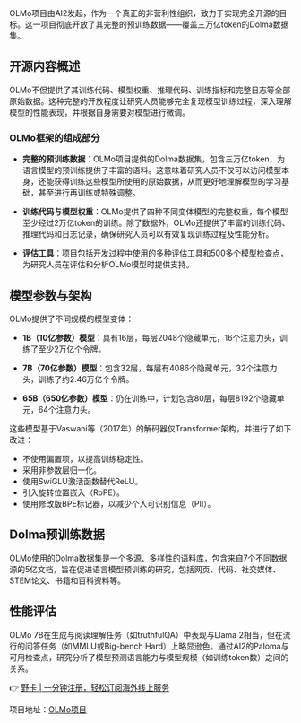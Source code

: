 OLMo项目由AI2发起，作为一个真正的非营利性组织，致力于实现完全开源的目标。这一项目彻底开放了其完整的预训练数据——覆盖三万亿token的Dolma数据集。

## 开源内容概述

OLMo不但提供了其训练代码、模型权重、推理代码、训练指标和完整日志等全部原始数据。这种完整的开放程度让研究人员能够完全复现模型训练过程，深入理解模型的性能表现，并根据自身需要对模型进行微调。

### OLMo框架的组成部分

- **完整的预训练数据**：OLMo项目提供的Dolma数据集，包含三万亿token，为语言模型的预训练提供了丰富的语料。这意味着研究人员不仅可以访问模型本身，还能获得训练这些模型所使用的原始数据，从而更好地理解模型的学习基础，甚至进行再训练或特殊调整。

- **训练代码与模型权重**：OLMo提供了四种不同变体模型的完整权重，每个模型至少经过2万亿token的训练。除了数据外，OLMo还提供了丰富的训练代码、推理代码和日志记录，确保研究人员可以有效复现训练过程及性能分析。

- **评估工具**：项目包括开发过程中使用的多种评估工具和500多个模型检查点，为研究人员在评估和分析OLMo模型时提供支持。

## 模型参数与架构

OLMo提供了不同规模的模型变体：

- **1B（10亿参数）模型**：具有16层，每层2048个隐藏单元，16个注意力头，训练了至少2万亿个令牌。
  
- **7B（70亿参数）模型**：包含32层，每层有4086个隐藏单元，32个注意力头，训练了约2.46万亿个令牌。
  
- **65B（650亿参数）模型**：仍在训练中，计划包含80层，每层8192个隐藏单元，64个注意力头。

这些模型基于Vaswani等（2017年）的解码器仅Transformer架构，并进行了如下改进：

- 不使用偏置项，以提高训练稳定性。
- 采用非参数层归一化。
- 使用SwiGLU激活函数替代ReLU。
- 引入旋转位置嵌入（RoPE）。
- 使用修改版BPE标记器，以减少个人可识别信息（PII）。

## Dolma预训练数据

OLMo使用的Dolma数据集是一个多源、多样性的语料库，包含来自7个不同数据源的5亿文档，旨在促进语言模型预训练的研究，包括网页、代码、社交媒体、STEM论文、书籍和百科资料等。

## 性能评估

OLMo 7B在生成与阅读理解任务（如truthfulQA）中表现与Llama 2相当，但在流行的问答任务（如MMLU或Big-bench Hard）上略显逊色。通过AI2的Paloma与可用检查点，研究分析了模型预测语言能力与模型规模（如训练token数）之间的关系。

👉 [野卡 | 一分钟注册，轻松订阅海外线上服务](https://bit.ly/bewildcard)

项目地址：[OLMo项目](https://allenai.org/olmo)